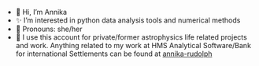 - 👋 Hi, I’m Annika
- ✨ I’m interested in python data analysis tools and numerical methods
- 💜 Pronouns: she/her
- 🏢 I use this account for private/former astrophysics life related projects and work. Anything related to my work at HMS Analytical Software/Bank for international Settlements can be found at [annika-rudolph](https://github.com/annika-rudolph)

